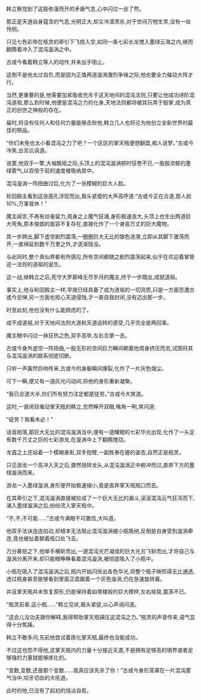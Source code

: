 
韩立察觉到了这股弥漫而开的矛盾气息,心中闪过一丝了然。

那正是天道自身蕴含的气息,光明正大,却又冷漠肃杀,对于世间万物生灵,没有一丝怜悯。

只见七色彩带在瓶灵的牵引下飞掠入空,如同一条七彩长龙搅入墨绿云海之内,继而翻腾着冲入了混沌漩涡之中。

古或今看着韩立等人的动作,并未出手阻止。

这倒不是他太过自负,而是因为正值两道漩涡激烈争锋之际,他也要全力催动大阵才行。

当然,更重要的是,他需要加紧吸收充斥于这天地间的混沌法则,只要让他成功进阶混沌道祖,那么到时候,他便是混沌之力的化身,天地法则都将被其玩弄于股掌,成为真正的创世之神般的存在。

届时,将没有任何人和任何力量能够击败他,韩立几人也将沦为他创立全新世界时最佳的祭品。

“你们未免也太小看混沌之力了吧？一个区区的掌天瓶便想翻盘,痴人说梦。”古或今冷笑,出言讥讽道。

说罢,他双手一擎,大袖飘摇之际,头顶上的混沌漩涡顿时狂卷不已,一股股浓郁的墨绿雾气,以百倍于前的速度被吸纳其中。

混沌漩涡一阵扭曲过后,化为了一张模糊的巨大人脸。

轮回殿主看到这张面孔浮现而出,眉头紧蹙的大声高呼道:“古或今正在合道,那人脸10%,万事皆休！”

魔主闻言,不再有丝毫留力,周身之上魔气狂涌,身形极速涨大,头顶上也生出两道巨大弯角,原本俊朗的面容不复存在,直接化作了一个身逾万丈的巨大魔物。

其一步跨出,脚下虚空剧烈震荡,一圈圈巨大无比的银色涟漪,立即从其脚下激荡而开,一直绵延到数千万里之外,才逐渐隐没。

与此同时,整个真仙界都有所感应,所有空间都随之剧烈震荡起来,似乎在欢迎着掌管这一法则的道祖的诞生。

这一战,继韩立之后,死守大罗巅峰无尽岁月的魔主,终于一步既出,成就道祖。

事实上,他与轮回殿主一样,早就已经具备了成为道祖的一切资质,只是一方面恐遭古或今忌惮,另一方面也担心天道侵蚀,才一直自我封闭,没有迈出那一步。

时至此刻,他也没有什么能顾虑的了。

成不成道祖,对于天地间法则大道和天道运转的感受,几乎完全是两回事。

魔主眼中闪过一抹狂热之色,双手高举,左右合掌一击。

古或今身外虚空一阵扭曲,一股无形的空间巨力瞬间朝着他周身挤压而去,试图将其与混沌漩涡的联系彻底切断。

只听一声轰然巨响传来,古或今的身躯瞬间爆裂,化作了一片灰色烟尘。

可下一瞬,便又有一道灰光闪动间,将他的身形重新凝聚。

“我已合道大半,你们所有努力注定都是徒劳。”古或今大笑道。

这时,一直闭目催动掌天瓶的韩立,忽然睁开双眼,嘴角一咧,笑问道:

“徒劳？我看未必！”

话音刚落,那巨大无比的混沌漩涡当中,便有一道耀眼的七彩华光出现,化作了一头足有数千万丈之巨的七彩游龙,在漩涡中上下翻腾搅动。

龙首之上还站着一个模糊身影,双手抱臂,一副胜券在握的姿态,自然正是瓶灵。

只见游龙一个高冲入天之后,骤然扭转龙头,从混沌漩涡正中俯冲而过,直奔下方的墨绿漩涡而来。

游龙一入墨绿漩涡,身形便开始极速缩小,竟是直奔掌天瓶瓶口而去。

在其牵引之下,混沌漩涡直接被拉成了一个巨大无比的漏斗,滚滚混沌云气狂泻而下,涌入墨绿漩涡之后,纷纷流入掌天瓶中。

“不,不,不可能……”古或今满眼不可置信,大叫道。

他双手法诀连连掐动,却根本无法阻止混沌漩涡被小瓶吸纳,反倒是自身受到漩涡牵连,竟也被扯着朝着瓶口处飞去。

万分暴怒之下,他单手横斩而出,一道混沌光芒凝成的巨大光刃飞斩而出,才将自己与漩涡分离开来,却只能眼睁睁看着混沌漩涡,被彻底吸入了小瓶中。

小瓶在吸入了混沌漩涡之后,瓶内开始闪烁出各色华光,将整个瓶子映照得无比通透,透过瓶身甚至能够看到里面正盘踞着一个灰色漩涡,仍在急速旋转着。

并且掌天瓶并未恢复原形,仍是保持着如塔楼般的巨大模样,左右摇晃,震荡不已。

“瓶灵前辈,这小瓶……”韩立见状,眉头紧促,以心声询问道。

“这会儿没功夫跟你解释,我得帮助掌天瓶镇压这混沌之力。”瓶灵的声音传来,语气显得十分焦躁。

韩立不敢多问,先前他尝试着炼化掌天瓶,最终也没能成功。

不过这也怨不得他,这掌天瓶内的力量十分接近天道,不是拥有足够高的境界或者足够强的力量就能够炼化的。

“变数,变数,还是那个变数……我真应该先杀了你！”古或今身形笼罩在一片混沌雾气当中,咬牙切齿的大吼道。

此时的他,已没有了起初的恬淡自若。